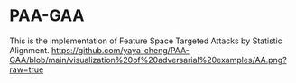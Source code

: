 # PAA-GAA

This is the implementation of Feature Space Targeted Attacks by Statistic Alignment.
https://github.com/yaya-cheng/PAA-GAA/blob/main/visualization%20of%20adversarial%20examples/AA.png?raw=true
